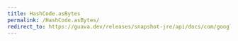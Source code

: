 ```yaml
---
title: HashCode.asBytes
permalink: /HashCode.asBytes/
redirect_to: https://guava.dev/releases/snapshot-jre/api/docs/com/google/common/hash/HashCode.html#asBytes--
---
```

